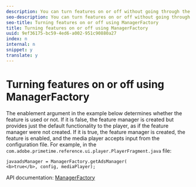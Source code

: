 ```yaml
---
description: You can turn features on or off without going through the code by using the manager factory.
seo-description: You can turn features on or off without going through the code by using the manager factory.
seo-title: Turning features on or off using ManagerFactory
title: Turning features on or off using ManagerFactory
uuid: 9ef36175-bc59-4ed6-a002-951c90880a27
index: n
internal: n
snippet: y
translate: y
---
```


# Turning features on or off using ManagerFactory

The enablement argument in the example below determines whether the feature is used or not. If it is false, the feature manager is created but provides just the default functionality to the player, as if the feature manager were not created. If it is true, the feature manager is created, the feature is enabled, and the media player accepts input from the configuration file.
For example, in the ` com.adobe.primetime.reference.ui.player.PlayerFragment.java` file: 

```
javaadsManager = ManagerFactory.getAdsManager( 
<b>true</b>, config, mediaPlayer);
```
API documentation: [ ManagerFactory ](http://help.adobe.com/en_US/primetime/reference_implementation/android/javadoc/com/adobe/primetime/reference/manager/ManagerFactory.html) 
